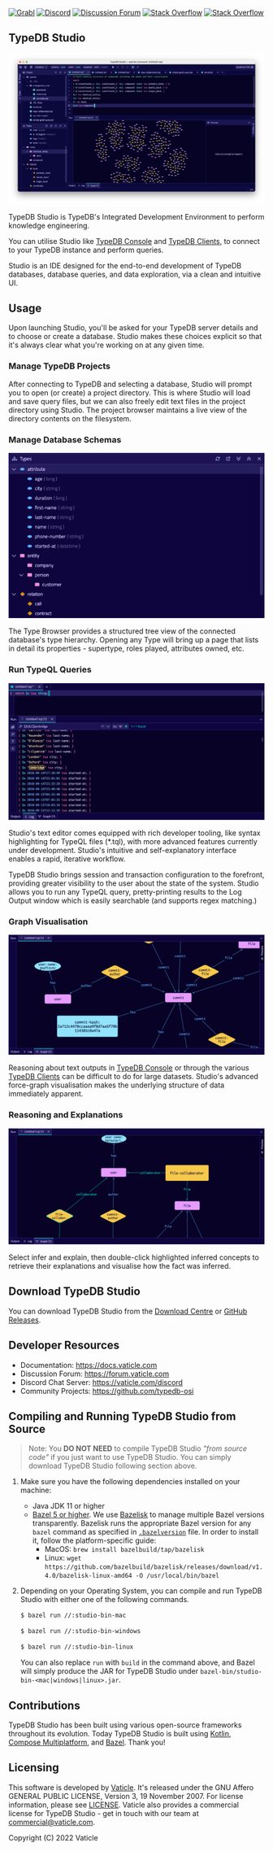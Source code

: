 [![Grabl](https://grabl.io/api/status/vaticle/typedb/badge.svg)](https://grabl.io/vaticle/typedb-studio)
[![Discord](https://img.shields.io/discord/665254494820368395?color=7389D8&label=chat&logo=discord&logoColor=ffffff)](https://vaticle.com/discord)
[![Discussion Forum](https://img.shields.io/discourse/https/forum.vaticle.com/topics.svg)](https://forum.vaticle.com)
[![Stack Overflow](https://img.shields.io/badge/stackoverflow-typedb-796de3.svg)](https://stackoverflow.com/questions/tagged/typedb)
[![Stack Overflow](https://img.shields.io/badge/stackoverflow-typeql-3dce8c.svg)](https://stackoverflow.com/questions/tagged/typeql)

## TypeDB Studio

[![TypeDB Studio](./images/studio_full_1.png)](./images/studio_full_1.png)

TypeDB Studio is TypeDB's Integrated Development Environment to perform knowledge engineering.

You can utilise Studio like [TypeDB Console](https://docs.vaticle.com/docs/console/console)
and [TypeDB Clients](https://docs.vaticle.com/docs/client-api/overview), to connect to your TypeDB instance and perform
queries.

Studio is an IDE designed for the end-to-end development of TypeDB databases, database queries, and data exploration, 
via a clean and intuitive UI.

## Usage

Upon launching Studio, you'll be asked for your TypeDB server details and to choose or create a database. Studio makes
these choices explicit so that it's always clear what you're working on at any given time.

### Manage TypeDB Projects

After connecting to TypeDB and selecting a database, Studio will prompt you to open (or create) a project directory. 
This is where Studio will load and save query files, but we can also freely edit text files in the project directory 
using Studio. The project browser maintains a live view of the directory contents on the filesystem.

### Manage Database Schemas

[![Log Output](./images/type_browser_1.png)](./images/type_browser_1.png)

The Type Browser provides a structured tree view of the connected database's type hierarchy. Opening any Type will 
bring up a page that lists in detail its properties - supertype, roles played, attributes owned, etc.

### Run TypeQL Queries

[![Log Output](./images/log_output_1.png)](./images/log_output_1.png)

Studio's text editor comes equipped with rich developer tooling, like syntax highlighting
for TypeQL files (\*.tql), with more advanced features currently under development. Studio's intuitive and 
self-explanatory interface enables a rapid, iterative workflow.

TypeDB Studio brings session and transaction configuration to the forefront, providing greater visibility to the user 
about the state of the system. Studio allows you to run any TypeQL query, pretty-printing results
to the Log Output window which is easily searchable (and supports regex matching.)

### Graph Visualisation

[![Graph Visualisation](./images/graph_vis_1.png)](./images/graph_vis_1.png)

Reasoning about text outputs in [TypeDB Console](https://docs.vaticle.com/docs/console/console) or through
the various [TypeDB Clients](https://docs.vaticle.com/docs/client-api/overview) can be difficult to do for large
datasets. Studio's advanced force-graph visualisation makes the underlying structure of data immediately apparent.

### Reasoning and Explanations

[![Inference Visualisation](./images/infer_vis_1.png)](./images/infer_vis_1.png)

Select infer and explain, then double-click highlighted inferred concepts to retrieve their explanations and visualise
how the fact was inferred.

## Download TypeDB Studio

You can download TypeDB Studio from the [Download Centre](https://vaticle.com/download#typedb-studio) or [GitHub Releases](https://github.com/vaticle/typedb-studio/releases).

## Developer Resources

- Documentation: https://docs.vaticle.com
- Discussion Forum: https://forum.vaticle.com
- Discord Chat Server: https://vaticle.com/discord
- Community Projects: https://github.com/typedb-osi

## Compiling and Running TypeDB Studio from Source

> Note: You **DO NOT NEED** to compile TypeDB Studio _"from source code"_ if you just want to use TypeDB Studio. You can simply download TypeDB Studio following section above.

1. Make sure you have the following dependencies installed on your machine:
    - Java JDK 11 or higher
    - [Bazel 5 or higher](http://bazel.build/). We use [Bazelisk](https://github.com/bazelbuild/bazelisk) to manage multiple Bazel versions transparently. Bazelisk runs the appropriate Bazel version for any `bazel` command as specified in [`.bazelversion`](https://github.com/vaticle/typedb/blob/master/.bazelversion) file. In order to install it, follow the platform-specific guide:
      - MacOS: `brew install bazelbuild/tap/bazelisk`
      - Linux: `wget https://github.com/bazelbuild/bazelisk/releases/download/v1.4.0/bazelisk-linux-amd64 -O /usr/local/bin/bazel`

2. Depending on your Operating System, you can compile and run TypeDB Studio with either one of the following commands.
   ```sh
   $ bazel run //:studio-bin-mac
   ```
   ```sh
   $ bazel run //:studio-bin-windows
   ```
   ```sh
   $ bazel run //:studio-bin-linux
   ```
   You can also replace `run` with `build` in the command above, and Bazel will simply produce the JAR for TypeDB Studio under `bazel-bin/studio-bin-<mac|windows|linux>.jar`.

## Contributions

TypeDB Studio has been built using various open-source frameworks throughout its evolution. Today TypeDB Studio is built using [Kotlin](https://kotlinlang.org), [Compose Multiplatform](https://github.com/JetBrains/compose-jb), and [Bazel](https://bazel.build). Thank you!

## Licensing

This software is developed by [Vaticle](https://vaticle.com/).  It's released under the GNU Affero GENERAL PUBLIC LICENSE, Version 3, 19 November 2007. For license information, please see [LICENSE](https://github.com/vaticle/typedb-studio/blob/master/LICENSE). Vaticle also provides a commercial license for TypeDB Studio - get in touch with our team at commercial@vaticle.com.

Copyright (C) 2022 Vaticle
